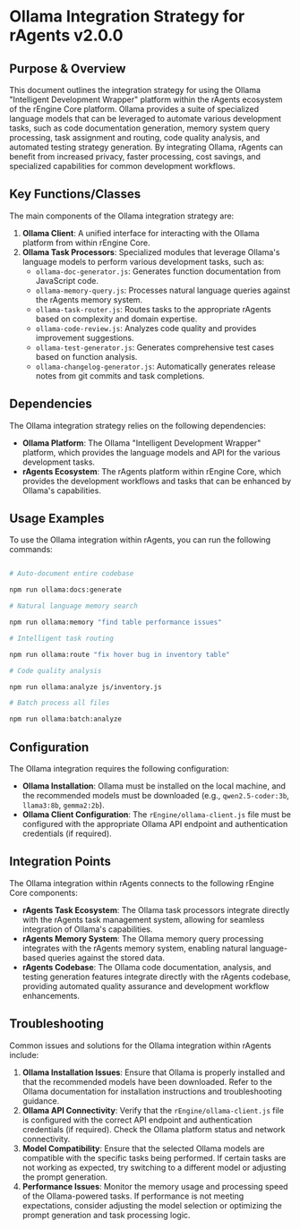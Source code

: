 # Ollama Integration Strategy for rAgents v2.0.0

## Purpose & Overview

This document outlines the integration strategy for using the Ollama "Intelligent Development Wrapper" platform within the rAgents ecosystem of the rEngine Core platform. Ollama provides a suite of specialized language models that can be leveraged to automate various development tasks, such as code documentation generation, memory system query processing, task assignment and routing, code quality analysis, and automated testing strategy generation. By integrating Ollama, rAgents can benefit from increased privacy, faster processing, cost savings, and specialized capabilities for common development workflows.

## Key Functions/Classes

The main components of the Ollama integration strategy are:

1. **Ollama Client**: A unified interface for interacting with the Ollama platform from within rEngine Core.
2. **Ollama Task Processors**: Specialized modules that leverage Ollama's language models to perform various development tasks, such as:
   - `ollama-doc-generator.js`: Generates function documentation from JavaScript code.
   - `ollama-memory-query.js`: Processes natural language queries against the rAgents memory system.
   - `ollama-task-router.js`: Routes tasks to the appropriate rAgents based on complexity and domain expertise.
   - `ollama-code-review.js`: Analyzes code quality and provides improvement suggestions.
   - `ollama-test-generator.js`: Generates comprehensive test cases based on function analysis.
   - `ollama-changelog-generator.js`: Automatically generates release notes from git commits and task completions.

## Dependencies

The Ollama integration strategy relies on the following dependencies:

- **Ollama Platform**: The Ollama "Intelligent Development Wrapper" platform, which provides the language models and API for the various development tasks.
- **rAgents Ecosystem**: The rAgents platform within rEngine Core, which provides the development workflows and tasks that can be enhanced by Ollama's capabilities.

## Usage Examples

To use the Ollama integration within rAgents, you can run the following commands:

```bash

# Auto-document entire codebase

npm run ollama:docs:generate

# Natural language memory search  

npm run ollama:memory "find table performance issues"

# Intelligent task routing

npm run ollama:route "fix hover bug in inventory table"

# Code quality analysis

npm run ollama:analyze js/inventory.js

# Batch process all files

npm run ollama:batch:analyze
```

## Configuration

The Ollama integration requires the following configuration:

- **Ollama Installation**: Ollama must be installed on the local machine, and the recommended models must be downloaded (e.g., `qwen2.5-coder:3b`, `llama3:8b`, `gemma2:2b`).
- **Ollama Client Configuration**: The `rEngine/ollama-client.js` file must be configured with the appropriate Ollama API endpoint and authentication credentials (if required).

## Integration Points

The Ollama integration within rAgents connects to the following rEngine Core components:

- **rAgents Task Ecosystem**: The Ollama task processors integrate directly with the rAgents task management system, allowing for seamless integration of Ollama's capabilities.
- **rAgents Memory System**: The Ollama memory query processing integrates with the rAgents memory system, enabling natural language-based queries against the stored data.
- **rAgents Codebase**: The Ollama code documentation, analysis, and testing generation features integrate directly with the rAgents codebase, providing automated quality assurance and development workflow enhancements.

## Troubleshooting

Common issues and solutions for the Ollama integration within rAgents include:

1. **Ollama Installation Issues**: Ensure that Ollama is properly installed and that the recommended models have been downloaded. Refer to the Ollama documentation for installation instructions and troubleshooting guidance.
2. **Ollama API Connectivity**: Verify that the `rEngine/ollama-client.js` file is configured with the correct API endpoint and authentication credentials (if required). Check the Ollama platform status and network connectivity.
3. **Model Compatibility**: Ensure that the selected Ollama models are compatible with the specific tasks being performed. If certain tasks are not working as expected, try switching to a different model or adjusting the prompt generation.
4. **Performance Issues**: Monitor the memory usage and processing speed of the Ollama-powered tasks. If performance is not meeting expectations, consider adjusting the model selection or optimizing the prompt generation and task processing logic.
